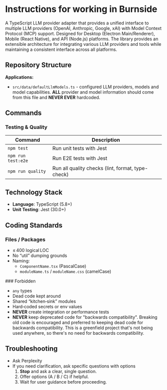 # Instructions for working in Burnside

A TypeScript LLM provider adapter that provides a unified interface to multiple LLM providers (OpenAI, Anthropic, Google, xAI) with Model Context Protocol (MCP) support. Designed for Desktop (Electron Main/Renderer), Mobile (React Native), and API (Node.js) platforms. The library provides an extensible architecture for integrating various LLM providers and tools while maintaining a consistent interface across all platforms.

## Repository Structure

**Applications:**

- `src/data/defaultLlmModels.ts` - configured LLM providers, models and model capabilities. **ALL** provider and model information should come from this file and **NEVER EVER** hardcoded.

## Commands

### Testing & Quality

| Command            | Description                                       |
| ------------------ | ------------------------------------------------- |
| `npm test`         | Run unit tests with Jest                          |
| `npm run test:e2e` | Run E2E tests with Jest                           |
| `npm run quality`  | Run all quality checks (lint, format, type-check) |

## Technology Stack

- **Language**: TypeScript (5.8+)
- **Unit Testing**: Jest (30.0+)

## Coding Standards

### Files / Packages

- ≤ 400 logical LOC
- No “util” dumping grounds
- Naming:
  - `ComponentName.tsx` (PascalCase)
  - `moduleName.ts` / `moduleName.css` (camelCase)

### Forbidden

- `any` types
- Dead code kept around
- Shared “kitchen‑sink” modules
- Hard‑coded secrets or env values
- **NEVER** create integration or performance tests
- **NEVER** keep deprecated code for "backwards compatibility". Breaking old code is encouraged and preferred to keeping dead code for backwards compatibility. This is a greenfield project that's not being used anywhere, so there's no need for backwards compatibility.

## Troubleshooting

- Ask Perplexity
- If you need clarification, ask specific questions with options
  1. **Stop** and ask a clear, single question.
  2. Offer options (A / B / C) if helpful.
  3. Wait for user guidance before proceeding.
